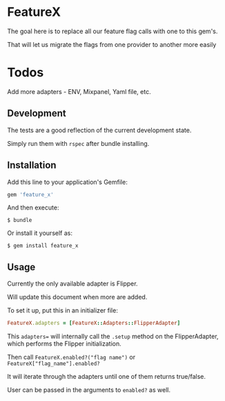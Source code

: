 # FeatureX

The goal here is to replace all our feature flag calls with one to this
gem's.

That will let us migrate the flags from one provider to another more easily

# Todos

Add more adapters - ENV, Mixpanel, Yaml file, etc.

## Development

The tests are a good reflection of the current development state.

Simply run them with `rspec` after bundle installing.

## Installation

Add this line to your application's Gemfile:

```ruby
gem 'feature_x'
```

And then execute:

    $ bundle

Or install it yourself as:

    $ gem install feature_x

## Usage

Currently the only available adapter is Flipper.

Will update this document when more are added.

To set it up, put this in an initializer file:

```ruby
FeatureX.adapters = [FeatureX::Adapters::FlipperAdapter]
```

This `adapters=` will internally call the `.setup` method on the FlipperAdapter, which performs the Flipper initialization.

Then call `FeatureX.enabled?("flag name")` or `FeatureX["flag_name"].enabled?`

It will iterate through the adapters until one of them returns true/false.

User can be passed in the arguments to `enabled?` as well.
